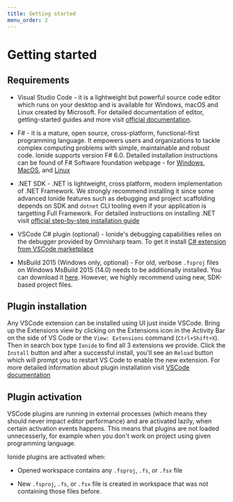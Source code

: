 ```yaml
---
title: Getting started
menu_order: 2
---
```


# Getting started

## Requirements

* Visual Studio Code - it is a lightweight but powerful source code editor which runs on your desktop and is available for Windows, macOS and Linux created by Microsoft. For detailed documentation of editor, getting-started guides and more visit [official documentation](https://code.visualstudio.com/docs).

* F# - it is a mature, open source, cross-platform, functional-first programming language. It empowers users and organizations to tackle complex computing problems with simple, maintainable and robust code. Ionide supports version F# 6.0. Detailed installation instructions can be found of F# Software foundation webpage - for [Windows](http://fsharp.org/use/windows/), [MacOS](http://fsharp.org/use/mac/), and [Linux](http://fsharp.org/use/linux/)

* .NET SDK - .NET is lightweight, cross platform, modern implementation of .NET Framework. We strongly recommend installing it since some advanced Ionide features such as debugging and project scaffolding depends on SDK and `dotnet` CLI tooling even if your application is targetting Full Framework. For detailed instructions on installing .NET visit [official step-by-step installation guide](https://dotnet.microsoft.com/download)

* VSCode C# plugin (optional) - Ionide's debugging capabilities relies on the debugger provided by Omnisharp team. To get it install [C# extension from VSCode marketplace](https://marketplace.visualstudio.com/items?itemName=ms-vscode.csharp)

* MsBuild 2015 (Windows only, optional) - For old, verbose `.fsproj` files on Windows MsBuild 2015 (14.0) needs to be additionally installed. You can download it [here](https://www.microsoft.com/en-us/download/details.aspx?id=48159). However, we highly recommend using new, SDK-based project files.

## Plugin installation

Any VSCode extension can be installed using UI just inside VSCode. Bring up the Extensions view by clicking on the Extensions icon in the Activity Bar on the side of VS Code or the `View: Extensions` command (`Ctrl+Shift+X`). Then in search box type `Ionide` to find all 3 extensions we provide. Click the `Install` button and after a successful install, you'll see an `Reload` button which will prompt you to restart VS Code to enable the new extension. For more detailed information about plugin installation visit [VSCode documentation](https://code.visualstudio.com/docs/editor/extension-gallery)

## Plugin activation

VSCode plugins are running in external processes (which means they should never impact editor performance) and are activated lazily, when certain activation events happens. This means that plugins are not loaded unnecesserly, for example when you don't work on project using given programming language.

Ionide plugins are activated when:

* Opened workspace contains any `.fsproj`, `.fs`, or `.fsx` file

* New `.fsproj`, `.fs`, or `.fsx` file is created in workspace that was not containing those files before.
